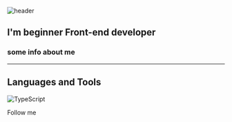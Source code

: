 ![header](https://github.com/laruse91/laruse91/blob/main/assets/template.jpg?raw=true)

## I'm beginner Front-end developer

### some info about me

---

## Languages and Tools

![TypeScript](https://img.shields.io/badge/-TypeScript-%233178c6?style=flat-square&logo=typescript&logoColor=white)

Follow me
